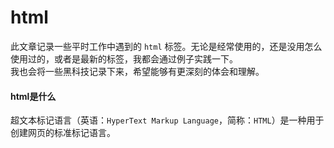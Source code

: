 # html

此文章记录一些平时工作中遇到的 `html` 标签。无论是经常使用的，还是没用怎么使用过的，或者是最新的标签，我都会通过例子实践一下。<br>我也会将一些黑科技记录下来，希望能够有更深刻的体会和理解。


#### html是什么

超文本标记语言（英语：`HyperText Markup Language`，简称：`HTML`）是一种用于创建网页的标准标记语言。